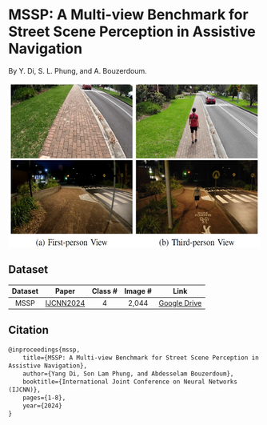 # MSSP: A Multi-view Benchmark for Street Scene Perception in Assistive Navigation

By Y. Di, S. L. Phung, and A. Bouzerdoum.

<img src="https://github.com/yangdi-cv/MSSP/blob/main/img/mssp.png?raw=true" height="330"/>


## Dataset

| Dataset       | Paper | Class # | Image # | Link | 
|:-------------:| ----- |:-------:|:-------:|:----------:|
|  MSSP | [IJCNN2024](https://ieeexplore.ieee.org/document/10651459) | 4 | 2,044 | [Google Drive](https://drive.google.com/drive/folders/1xPar0VwE2Ma3qw422hoLfmpINIlOzZzz?usp=sharing) | 

## Citation
```
@inproceedings{mssp,
    title={MSSP: A Multi-view Benchmark for Street Scene Perception in Assistive Navigation},
    author={Yang Di, Son Lam Phung, and Abdesselam Bouzerdoum},
    booktitle={International Joint Conference on Neural Networks (IJCNN)},
    pages={1-8},
    year={2024}
}
```
